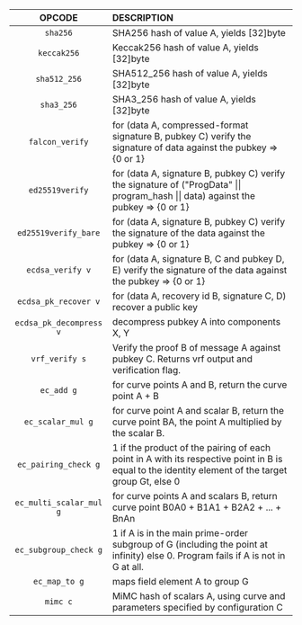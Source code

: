 |         OPCODE          | DESCRIPTION                                                                                                                                       |
|:-----------------------:|:--------------------------------------------------------------------------------------------------------------------------------------------------|
|        `sha256`         | SHA256 hash of value A, yields [32]byte                                                                                                           |
|       `keccak256`       | Keccak256 hash of value A, yields [32]byte                                                                                                        |
|      `sha512_256`       | SHA512_256 hash of value A, yields [32]byte                                                                                                       |
|       `sha3_256`        | SHA3_256 hash of value A, yields [32]byte                                                                                                         |
|     `falcon_verify`     | for (data A, compressed-format signature B, pubkey C) verify the signature of data against the pubkey => {0 or 1}                                 |
|     `ed25519verify`     | for (data A, signature B, pubkey C) verify the signature of ("ProgData" \|\| program_hash \|\| data) against the pubkey => {0 or 1}               |
|  `ed25519verify_bare`   | for (data A, signature B, pubkey C) verify the signature of the data against the pubkey => {0 or 1}                                               |
|    `ecdsa_verify v`     | for (data A, signature B, C and pubkey D, E) verify the signature of the data against the pubkey => {0 or 1}                                      |
|  `ecdsa_pk_recover v`   | for (data A, recovery id B, signature C, D) recover a public key                                                                                  |
| `ecdsa_pk_decompress v` | decompress pubkey A into components X, Y                                                                                                          |
|     `vrf_verify s`      | Verify the proof B of message A against pubkey C. Returns vrf output and verification flag.                                                       |
|       `ec_add g`        | for curve points A and B, return the curve point A + B                                                                                            |
|    `ec_scalar_mul g`    | for curve point A and scalar B, return the curve point BA, the point A multiplied by the scalar B.                                                |
|  `ec_pairing_check g`   | 1 if the product of the pairing of each point in A with its respective point in B is equal to the identity element of the target group Gt, else 0 |
| `ec_multi_scalar_mul g` | for curve points A and scalars B, return curve point B0A0 + B1A1 + B2A2 + ... + BnAn                                                              |
|  `ec_subgroup_check g`  | 1 if A is in the main prime-order subgroup of G (including the point at infinity) else 0. Program fails if A is not in G at all.                  |
|      `ec_map_to g`      | maps field element A to group G                                                                                                                   |
|        `mimc c`         | MiMC hash of scalars A, using curve and parameters specified by configuration C                                                                   |